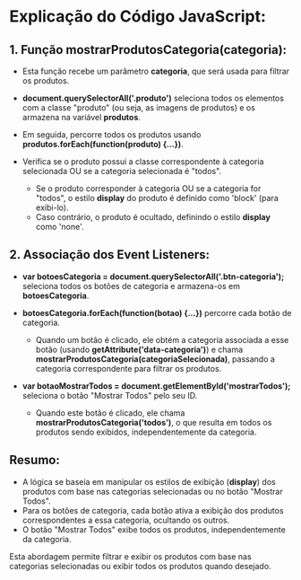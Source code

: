 # Explicação do Código JavaScript:

## 1. Função mostrarProdutosCategoria(categoria):

- Esta função recebe um parâmetro **categoria**, que será usada para filtrar os produtos.

- **document.querySelectorAll('.produto')** seleciona todos os elementos com a classe "produto" (ou seja, as imagens de produtos) e os armazena na variável **produtos**.

- Em seguida, percorre todos os produtos usando **produtos.forEach(function(produto) {...})**.

- Verifica se o produto possui a classe correspondente à categoria selecionada OU se a categoria selecionada é "todos".

  - Se o produto corresponder à categoria OU se a categoria for "todos", o estilo **display** do produto é definido como 'block' (para exibi-lo).
  - Caso contrário, o produto é ocultado, definindo o estilo **display** como 'none'.

## 2. Associação dos Event Listeners:

- **var botoesCategoria = document.querySelectorAll('.btn-categoria');** seleciona todos os botões de categoria e armazena-os em **botoesCategoria**.

- **botoesCategoria.forEach(function(botao) {...})** percorre cada botão de categoria.

  - Quando um botão é clicado, ele obtém a categoria associada a esse botão (usando **getAttribute('data-categoria')**) e chama **mostrarProdutosCategoria(categoriaSelecionada)**, passando a categoria correspondente para filtrar os produtos.

- **var botaoMostrarTodos = document.getElementById('mostrarTodos');** seleciona o botão "Mostrar Todos" pelo seu ID.

  - Quando este botão é clicado, ele chama **mostrarProdutosCategoria('todos')**, o que resulta em todos os produtos sendo exibidos, independentemente da categoria.

## Resumo:

- A lógica se baseia em manipular os estilos de exibição (**display**) dos produtos com base nas categorias selecionadas ou no botão "Mostrar Todos".
- Para os botões de categoria, cada botão ativa a exibição dos produtos correspondentes a essa categoria, ocultando os outros.
- O botão "Mostrar Todos" exibe todos os produtos, independentemente da categoria.

Esta abordagem permite filtrar e exibir os produtos com base nas categorias selecionadas ou exibir todos os produtos quando desejado.
